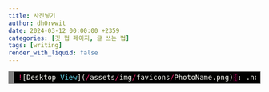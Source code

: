 ```yaml
---
title: 사진넣기
author: dh0rwwit
date: 2024-03-12 00:00:00 +2359
categories: [깃 헙 페이지, 글 쓰는 법]
tags: [writing]
render_with_liquid: false
---
```



<!-- HTML generated using hilite.me -->
<div style="background: #272822; overflow:auto;width:auto;border:solid gray;background:black;border-width:.1em .1em .1em .8em;padding:.2em .6em;"><pre style="margin: 0; line-height: 125%"><span style="color: #f92672">!</span><span style="color: #f8f8f2">[Desktop</span> <span style="color: #66d9ef">View</span><span style="color: #f8f8f2">](</span><span style="color: #f92672">/</span><span style="color: #f8f8f2">assets</span><span style="color: #f92672">/</span><span style="color: #f8f8f2">img</span><span style="color: #f92672">/</span><span style="color: #f8f8f2">favicons</span><span style="color: #f92672">/</span><span style="color: #f8f8f2">PhotoName.png)</span><span style="color: #960050; background-color: #1e0010">{</span><span style="color: #f8f8f2">:</span> <span style="color: #f8f8f2">.normal</span> <span style="color: #960050; background-color: #1e0010">}</span>
</pre></div>
